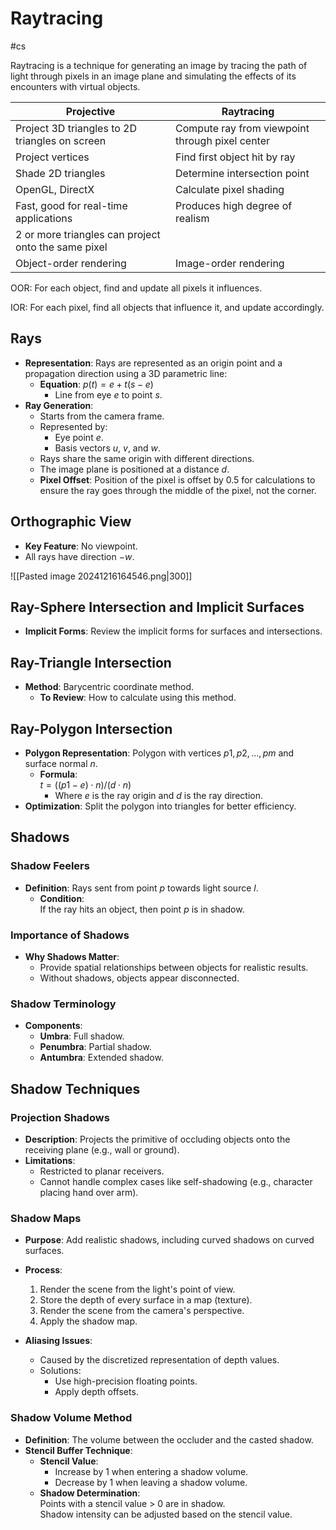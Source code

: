 # Raytracing
#cs 

Raytracing is a technique for generating an image by tracing the path of light through pixels in an image plane and simulating the effects of its encounters with virtual objects.



| Projective                                          | Raytracing                                      |
| --------------------------------------------------- | ----------------------------------------------- |
| Project 3D triangles to 2D triangles on screen      | Compute ray from viewpoint through pixel center |
| Project vertices                                    | Find first object hit by ray                    |
| Shade 2D triangles                                  | Determine intersection point                    |
| OpenGL, DirectX                                     | Calculate pixel shading                         |
| Fast, good for real-time applications               | Produces high degree of realism                 |
| 2 or more triangles can project onto the same pixel |                                                 |
| Object-order rendering                              | Image-order rendering                           |


OOR: For each object, find and update all pixels it influences.

IOR: For each pixel, find all objects that influence it, and update accordingly.


## Rays

- **Representation**: Rays are represented as an origin point and a propagation direction using a 3D parametric line:
  - **Equation**: $p(t) = e + t(s - e)$
    - Line from eye $e$ to point $s$.
- **Ray Generation**:
  - Starts from the camera frame.
  - Represented by:
    - Eye point $e$.
    - Basis vectors $u$, $v$, and $w$.
  - Rays share the same origin with different directions.
  - The image plane is positioned at a distance $d$.
  - **Pixel Offset**: Position of the pixel is offset by 0.5 for calculations to ensure the ray goes through the middle of the pixel, not the corner.

## Orthographic View

- **Key Feature**: No viewpoint.
- All rays have direction $-w$.

![[Pasted image 20241216164546.png|300]]

## Ray-Sphere Intersection and Implicit Surfaces

- **Implicit Forms**: Review the implicit forms for surfaces and intersections.



## Ray-Triangle Intersection

- **Method**: Barycentric coordinate method.
  - **To Review**: How to calculate using this method.


## Ray-Polygon Intersection

- **Polygon Representation**: Polygon with vertices $p1, p2, ..., pm$ and surface normal $n$.
  - **Formula**:  
    $t = ((p1 - e) \cdot n) / (d \cdot n)$  
    - Where $e$ is the ray origin and $d$ is the ray direction.
- **Optimization**: Split the polygon into triangles for better efficiency.




## Shadows

### Shadow Feelers
- **Definition**: Rays sent from point $p$ towards light source $l$.
  - **Condition**:  
    If the ray hits an object, then point $p$ is in shadow.

### Importance of Shadows
- **Why Shadows Matter**:
  - Provide spatial relationships between objects for realistic results.
  - Without shadows, objects appear disconnected.

### Shadow Terminology
- **Components**:
  - **Umbra**: Full shadow.
  - **Penumbra**: Partial shadow.
  - **Antumbra**: Extended shadow.



## Shadow Techniques

### Projection Shadows
- **Description**: Projects the primitive of occluding objects onto the receiving plane (e.g., wall or ground).
- **Limitations**:
  - Restricted to planar receivers.
  - Cannot handle complex cases like self-shadowing (e.g., character placing hand over arm).

### Shadow Maps
- **Purpose**: Add realistic shadows, including curved shadows on curved surfaces.
- **Process**:
  1. Render the scene from the light's point of view.
  2. Store the depth of every surface in a map (texture).
  3. Render the scene from the camera's perspective.
  4. Apply the shadow map.

- **Aliasing Issues**:
  - Caused by the discretized representation of depth values.
  - Solutions:
    - Use high-precision floating points.
    - Apply depth offsets.

### Shadow Volume Method
- **Definition**: The volume between the occluder and the casted shadow.
- **Stencil Buffer Technique**:
  - **Stencil Value**:
    - Increase by 1 when entering a shadow volume.
    - Decrease by 1 when leaving a shadow volume.
  - **Shadow Determination**:  
    Points with a stencil value > 0 are in shadow.  
    Shadow intensity can be adjusted based on the stencil value.
